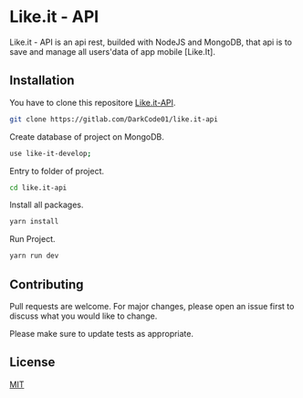 # Like.it - API

Like.it - API is an api rest, builded with NodeJS and MongoDB, that api is to save and manage all users'data of app mobile [Like.It].

## Installation

You have to clone this repositore [Like.it-API](https://gitlab.com/DarkCode01/like.it-api).

```bash
git clone https://gitlab.com/DarkCode01/like.it-api
```

Create database of project on MongoDB.
```bash
use like-it-develop;
```

Entry to folder of project.
```bash
cd like.it-api
```

Install all packages.
```bash
yarn install
```

Run Project.
```bash
yarn run dev
```


## Contributing
Pull requests are welcome. For major changes, please open an issue first to discuss what you would like to change.

Please make sure to update tests as appropriate.

## License
[MIT](https://choosealicense.com/licenses/mit/)
